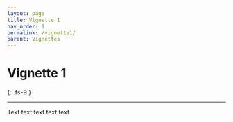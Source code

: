 ```yaml
---
layout: page
title: Vignette 1
nav_order: 1
permalink: /vignette1/
parent: Vignettes
---
```


# Vignette 1
{: .fs-9 }

---

Text text text text text
